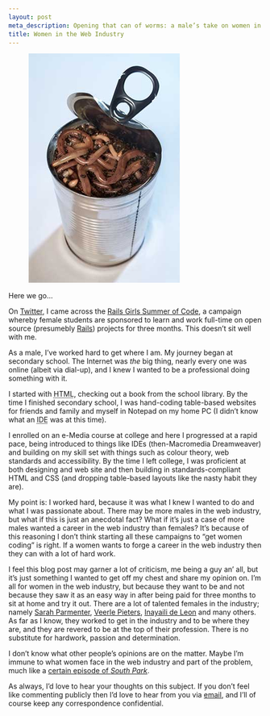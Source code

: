 ```yaml
---
layout: post
meta_description: Opening that can of worms: a male’s take on women in the web industry.
title: Women in the Web Industry
---
```

<figure class="post-image pull-right thumb">
  <img src="/assets/img/posts/2013-06-05-women-in-the-web-industry/can-of-worms.jpg" alt="Can of worms" />
</figure>

Here we go…

On [Twitter](http://twitter.com/), I came across the [Rails Girls Summer of Code](http://railsgirlssummerofcode.org/campaign/), a campaign whereby female students are sponsored to learn and work full-time on open source (presumebly [Rails](http://rubyonrails.org/)) projects for three months.
This doesn’t sit well with me.

As a male, I’ve worked hard to get where I am.
My journey began at secondary school. The Internet was *the* big thing, nearly every one was online (albeit via dial-up), and I knew I wanted to be a professional doing something with it.

I started with <abbr class="initialism" title="HyperText Markup Language">HTML</abbr>, checking out a book from the school library.
By the time I finished secondary school, I was hand-coding table-based websites for friends and family and myself in Notepad on my home PC (I didn’t know what an <abbr class="initialism" title="Integrated Development Environment">IDE</abbr> was at this time).

I enrolled on an e-Media course at college and here I progressed at a rapid pace, being introduced to things like IDEs (then-Macromedia Dreamweaver) and building on my skill set with things such as colour theory, web standards and accessibility.
By the time I left college, I was proficient at both designing and web site and then building in standards-compliant HTML and CSS (and dropping table-based layouts like the nasty habit they are).

My point is: I worked hard, because it was what I knew I wanted to do and what I was passionate about.
There may be more males in the web industry, but what if this is just an anecdotal fact?
What if it’s just a case of more males wanted a career in the web industry than females?
It’s because of this reasoning I don’t think starting all these campaigns to “get women coding” is right.
If a women wants to forge a career in the web industry then they can with a lot of hard work.

I feel this blog post may garner a lot of criticism, me being a guy an’ all, but it’s just something I wanted to get off my chest and share my opinion on.
I’m all for women in the web industry, but because they want to be and not because they saw it as an easy way in after being paid for three months to sit at home and try it out.
There are a lot of talented females in the industry; namely [Sarah Parmenter](http://www.sazzy.co.uk/), [Veerle Pieters](http://veerle.duoh.com/), [Inayaili de Leon](http://yaili.com/) and many others.
As far as I know, they worked to get in the industry and to be where they are, and they are revered to be at the top of their profession. There is no substitute for hardwork, passion and determination.

I don’t know what other people’s opinions are on the matter.
Maybe I’m immune to what women face in the web industry and part of the problem, much like a [certain episode of *South Park*](http://en.wikipedia.org/wiki/With_Apologies_to_Jesse_Jackson).

As always, I’d love to hear your thoughts on this subject.
If you don’t feel like commenting publicly then I’d love to hear from you via [email](/contact), and I’ll of course keep any correspondence confidential.